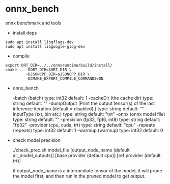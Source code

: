# onnx_bench

onnx benchmark and tools

- install deps

```
sudo apt install libgflags-dev
sudo apt install libgoogle-glog-dev
```


- compile

```
export ORT_DIR=../../onnxruntime/build/install/
cmake .. -DORT_DIR=$ORT_DIR \
         -DJSONCPP_DIR=$JSONCPP_DIR \
         -DCMAKE_EXPORT_COMPILE_COMMANDS=ON
```


- onnx_bench

    -batch (batch) type: int32 default: 1
    -cacheDir (the cache dir) type: string default: ""
    -dumpOutput (Print the output tensor(s) of the last inference iteration
      (default = disabled).) type: string default: ""
    -inputType (txt, bin etc.) type: string default: "txt"
    -onnx (onnx model file) type: string default: ""
    -precision (fp32, fp16, int8) type: string default: "fp32"
    -provider (cpu, cuda, trt) type: string default: "cpu"
    -repeats (repeats) type: int32 default: 1
    -warmup (warmup) type: int32 default: 0

- check model precision

    ./check_prec.sh model_file [output_node_name (default all_model_outputs)] [base provider (default cpu)] [ref provider (default trt)]

    if output_node_name is a intermediate tensor of the model, it will prune the model first, and then run in the pruned model to get output.
